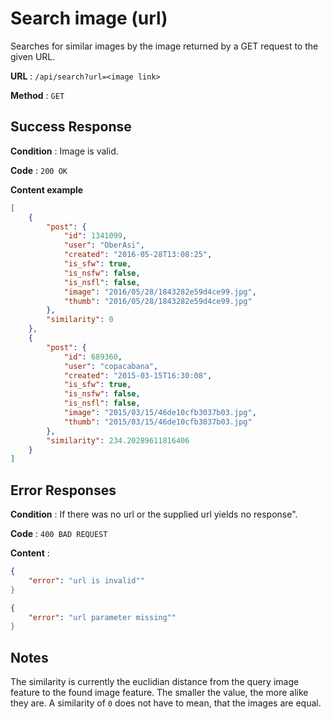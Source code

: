 # Search image (url)

Searches for similar images by the image returned by a GET request to the given URL.

**URL** : `/api/search?url=<image link>`

**Method** : `GET`

## Success Response

**Condition** : Image is valid.

**Code** : `200 OK`

**Content example**
```json
[
    {
        "post": {
            "id": 1341099,
            "user": "OberAsi",
            "created": "2016-05-28T13:08:25",
            "is_sfw": true,
            "is_nsfw": false,
            "is_nsfl": false,
            "image": "2016/05/28/1843282e59d4ce99.jpg",
            "thumb": "2016/05/28/1843282e59d4ce99.jpg"
        },
        "similarity": 0
    },
    {
        "post": {
            "id": 689360,
            "user": "copacabana",
            "created": "2015-03-15T16:30:08",
            "is_sfw": true,
            "is_nsfw": false,
            "is_nsfl": false,
            "image": "2015/03/15/46de10cfb3037b03.jpg",
            "thumb": "2015/03/15/46de10cfb3037b03.jpg"
        },
        "similarity": 234.20289611816406
    }
]
```

## Error Responses

**Condition** : If there was no url or the supplied url yields no response".

**Code** : `400 BAD REQUEST`

**Content** :
```json
{
    "error": "url is invalid""
}
```
```json
{
    "error": "url parameter missing""
}
```
## Notes

The similarity is currently the euclidian distance from the query image feature to the found image feature.
The smaller the value, the more alike they are. A similarity of `0` does not have to mean, that the images
are equal.